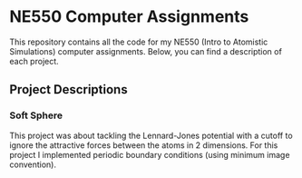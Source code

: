# NE550 Computer Assignments

This repository contains all the code for my NE550 (Intro to Atomistic
Simulations) computer assignments. Below, you can find a description of each project.

## Project Descriptions

### Soft Sphere

This project was about tackling the Lennard-Jones potential with a cutoff to
ignore the attractive forces between the atoms in 2 dimensions. For this
project I implemented periodic boundary conditions (using minimum image convention).

